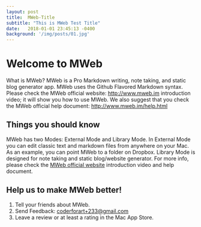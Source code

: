 ```yaml
---
layout: post
title:  MWeb-Title
subtitle: "This is MWeb Test Title"
date:   2018-01-01 23:45:13 -0400
background: '/img/posts/01.jpg'
---
```


# Welcome to MWeb

What is MWeb? MWeb is a Pro Markdown writing, note taking, and static blog generator app. MWeb uses the Github Flavored Markdown syntax. Please check the MWeb official website: <http://www.mweb.im> introduction video; it will show you how to use MWeb. We also suggest that you check the MWeb official help document: <http://www.mweb.im/help.html>

## Things you should know

MWeb has two Modes: External Mode and Library Mode.
In External Mode you can edit classic text and markdown files from anywhere on your Mac. As an example, you can point MWeb to a folder on Dropbox. Library Mode is designed for note taking and static blog/website generator. For more info, please check the [MWeb official website](http://www.mweb.im) introduction video and help document.

## Help us to make MWeb better!

1. Tell your friends about MWeb.
2. Send Feedback: <coderforart+233@gmail.com>
3. Leave a review or at least a rating in the Mac App Store.



